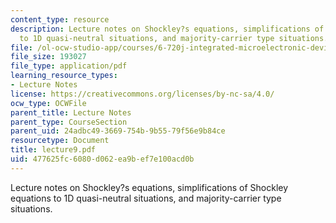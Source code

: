 ```yaml
---
content_type: resource
description: Lecture notes on Shockley?s equations, simplifications of Shockley equations
  to 1D quasi-neutral situations, and majority-carrier type situations.
file: /ol-ocw-studio-app/courses/6-720j-integrated-microelectronic-devices-spring-2007/477625fc6080d062ea9bef7e100acd0b_lecture9.pdf
file_size: 193027
file_type: application/pdf
learning_resource_types:
- Lecture Notes
license: https://creativecommons.org/licenses/by-nc-sa/4.0/
ocw_type: OCWFile
parent_title: Lecture Notes
parent_type: CourseSection
parent_uid: 24adbc49-3669-754b-9b55-79f56e9b84ce
resourcetype: Document
title: lecture9.pdf
uid: 477625fc-6080-d062-ea9b-ef7e100acd0b
---
```

Lecture notes on Shockley?s equations, simplifications of Shockley equations to 1D quasi-neutral situations, and majority-carrier type situations.